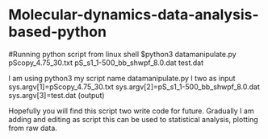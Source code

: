 # Molecular-dynamics-data-analysis-based-python


#Running python script from linux shell
$python3 datamanipulate.py pScopy_4.75_30.txt pS_s1_1-500_bb_shwpf_8.0.dat test.dat


I am using python3 my script name datamanipulate.py I two as input  sys.argv[1]=pScopy_4.75_30.txt sys.argv[2]=pS_s1_1-500_bb_shwpf_8.0.dat sys.argv[3]=test.dat (output)

Hopefully you will find this script two write code for future. Gradually I am adding and editing as script this can be used to statistical analysis, plotting from raw data.
